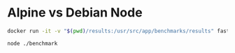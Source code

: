 # Alpine vs Debian Node

```bash
docker run -it -v "$(pwd)/results:/usr/src/app/benchmarks/results" fastify-benchmark

node ./benchmark
```
